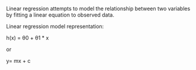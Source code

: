 Linear regression attempts to model the relationship between two variables by fitting a linear equation to observed data.

Linear regression model representation:

h(x) = θ0 + θ1 * x

or

y= mx + c
